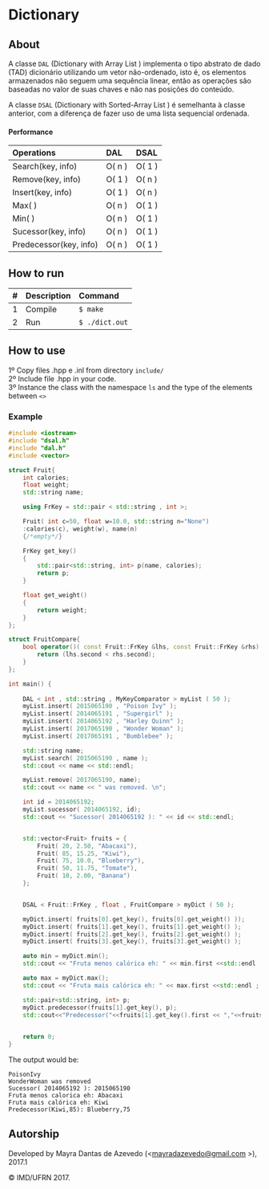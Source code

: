 # Dictionary

## About

A classe ```DAL``` (Dictionary with Array List ) implementa o tipo abstrato de dado (TAD) dicionário utilizando um vetor não-ordenado, isto é, os elementos armazenados não seguem uma sequência linear, então as operações são baseadas no valor de suas chaves e não nas posições do conteúdo.

A classe ```DSAL``` (Dictionary with Sorted-Array List ) é semelhanta à classe anterior, com a diferença de fazer uso de uma lista sequencial ordenada.

#### Performance

| Operations  | DAL           | DSAL  |
| :------------- |:-------------| :-----|
| Search(key, info) | O( n ) | O( 1 ) |
| Remove(key, info) | O( 1 ) | O( n ) |
| Insert(key, info) | O( 1 ) | O( n ) |
| Max( ) | O( n )   | O( 1 ) |
| Min( ) | O( n ) | O( 1 ) |
| Sucessor(key, info) | O( n )   | O( 1 ) |
| Predecessor(key, info) | O( n ) | O( 1 ) |


## How to run

| #       | Description          | Command  |
| :------------- |:-------------| :-----|
| 1      | Compile | ```$ make``` |
| 2      | Run   | ```$ ./dict.out``` |

## How to use

1º Copy files .hpp e .inl from directory ```include/```<br/>
2º Include file .hpp in your code.<br/>
3º Instance the class with the namespace ```ls``` and the type of the elements between ```<>```

### Example
```cpp
#include <iostream>
#include "dsal.h"
#include "dal.h"
#include <vector>

struct Fruit{
    int calories;
    float weight;
    std::string name;

    using FrKey = std::pair < std::string , int >;

    Fruit( int c=50, float w=10.0, std::string n="None")
    :calories(c), weight(w), name(n)
    {/*empty*/}

    FrKey get_key()
    {
        std::pair<std::string, int> p(name, calories);
        return p; 
    }

    float get_weight()
    {
        return weight;
    }
};

struct FruitCompare{
    bool operator()( const Fruit::FrKey &lhs, const Fruit::FrKey &rhs) const{
        return (lhs.second < rhs.second);
    }
};

int main() {
    
    DAL < int , std::string , MyKeyComparator > myList ( 50 );
    myList.insert( 2015065190 , "Poison Ivy" );
    myList.insert( 2014065191 , "Supergirl" );
    myList.insert( 2014065192 , "Harley Quinn" );
    myList.insert( 2017065190 , "Wonder Woman" );
    myList.insert( 2017065191 , "Bumblebee" );

    std::string name;
    myList.search( 2015065190 , name );
    std::cout << name << std::endl;

    myList.remove( 2017065190, name);
    std::cout << name << " was removed. \n";

    int id = 2014065192;
    myList.sucessor( 2014065192, id);
    std::cout << "Sucessor( 2014065192 ): " << id << std::endl;


    std::vector<Fruit> fruits = {
        Fruit( 20, 2.50, "Abacaxi"),
        Fruit( 85, 15.25, "Kiwi"),
        Fruit( 75, 10.0, "Blueberry"),
        Fruit( 50, 11.75, "Tomate"),
        Fruit( 10, 2.00, "Banana")
    };


    DSAL < Fruit::FrKey , float , FruitCompare > myDict ( 50 );

    myDict.insert( fruits[0].get_key(), fruits[0].get_weight() ));
    myDict.insert( fruits[1].get_key(), fruits[1].get_weight() );
    myDict.insert( fruits[2].get_key(), fruits[2].get_weight() );
    myDict.insert( fruits[3].get_key(), fruits[3].get_weight() );

    auto min = myDict.min();
    std::cout << "Fruta menos calórica eh: " << min.first <<std::endl ;

    auto max = myDict.max();
    std::cout << "Fruta mais calórica eh: " << max.first <<std::endl ;

    std::pair<std::string, int> p;
    myDict.predecessor(fruits[1].get_key(), p);
    std::cout<<"Predecessor("<<fruits[1].get_key().first << ","<<fruits[1].get_key().second <<"): "<< p.first<<","<<p.second<<std::endl;
    

    return 0;
}
```

The output would be:
```
PoisonIvy
WonderWoman was removed
Sucessor( 2014065192 ): 2015065190
Fruta menos calorica eh: Abacaxi
Fruta mais calórica eh: Kiwi
Predecessor(Kiwi,85): Blueberry,75
```


## Autorship

Developed by Mayra Dantas de Azevedo (<mayradazevedo@gmail.com >), 2017.1

&copy; IMD/UFRN 2017.

